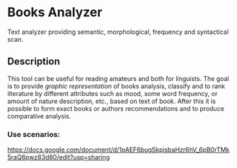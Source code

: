 # Books Analyzer

Text analyzer providing semantic, morphological, frequency and syntactical scan.

## Description

This tool can be useful for reading amateurs and both for linguists. The goal is to provide _graphic representation_ of books analysis, classify and to rank literature by different attributes such as mood, some word frequency, or amount of nature description, etc., based on text of book. After this it is possible to form exact books or authors recommendations and to produce comparative analysis.

### Use scenarios: 
https://docs.google.com/document/d/1pAEF6bugSkpjsbaHzr6hV_6pB0rTMk5raQ6pwz83d80/edit?usp=sharing
